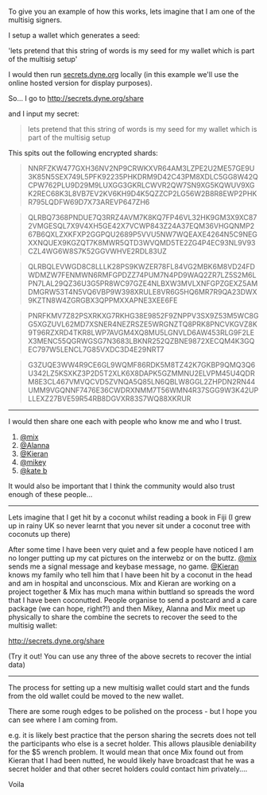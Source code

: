 To give you an example of how this works, lets imagine that I am one of the multisig signers. 

I setup a wallet which generates a seed:

'lets pretend that this string of words is my seed for my wallet which is part of the multisig setup'

I would then run [secrets.dyne.org](https://github.com/PIENews/secrets) locally (in this example we'll use the online hosted version for display purposes).

So... I go to http://secrets.dyne.org/share

and I input my secret:

> lets pretend that this string of words is my seed for my wallet which is part of the multisig setup

This spits out the following encrypted shards:

> NNRFZKW477GXH36NV2NP9CRWKXVR64AM3LZPE2U2ME57GE9U3K85N5SEX749L5PFK92235PHKDRM9D42C43PM8XDLC5GG8W42QCPW762PLU9D29M9LUXGG3GKRLCWVR2QW7SN9XG5KQWUV9XGK2REC68K3L8VB7EV2KV6KH9D4K5QZZCP2LG56W2B8R8EWP2PHKR795LQDFW69D7X73AREVP647ZH6

> QLRBQ7368PNDUE7Q3RRZ4AVM7K8KQ7FP46VL32HK9GM3X9XC872VMGESQL7X9V4XH5GE42X7VCWP843Z24A37EQM36VHGQNMP267B6QXLZXKFXP2GGPQU2689P5VVU5NW7WQEAXE4264N5C9NEGXXNQUEX9KGZQT7K8MWR5QTD3WVQMD5TE2ZG4P4EC93NL9V93CZL4WG6W8S7K52GGVWHVE2RDL83UZ

> QLRBQLEVWGD8C8LLLK28PS9KWZER78FL84VG2MBK6M8VD24FDWDMZW7FENMWN6RMFGPDZZ74PUM7N4PD9WAQ2ZR7LZ5S2M6LPN7LAL29QZ36U3G5PR8WC97GZE4NLBXW3MVLXNFGPZGEXZ5AMDMGRW53T4N5VQ6VBP9W398XRULE8VR6G5HQ6MR7R9QA23DWX9KZTN8W4ZGRGBX3QPPMXXAPNE3XEE6FE

> PNRFKMV7Z82PSXRKXG7RKHG38E9852F9ZNPPV3SX9Z53M5WC8GG5XGZUVL62MD7XSNER4NEZRSZE5WRGNZTQ8PRK8PNCVKGVZ8K9T96RZXRD4TKR8LWP7AVGM4XQ8MU5LGNVLD6AW453RLG9F2LEX3MENC55QGRWGSG7N3683LBKNR252QZBNE9872XECQM4K3GQEC797W5LENCL7G85VXDC3D4E29NRT7

> G3ZUQE3WW4R9CE6GL9WQMF86RDK5M8TZ42K7GKBP9QMQ3Q6U342LZ5KSXKZ3P2D5T2XLK6X8DAPK5GZMMNU2ELVPM45U4QDRM8E3CL467VMVQCVD5ZVNQA5Q85LN6QBLW8GGL2ZHPDN2RN44UMM9VGQNNF7476E36CWDRXNMM7T56WMN4R37SGG9W3K42UPLLEXZ27BVE59R54RB8DGVXR83S7WQ88XKRUR

---

I would then share one each with people who know me and who I trust.

1. [@mix](@ye+QM09iPcDJD6YvQYjoQc7sLF/IFhmNbEqgdzQo3lQ=.ed25519)
2. [@Alanna](@6OxffMLNyxkboLjCqv29WnMPhH8O3qFrcXCR6KrKcPI=.ed25519)
3. [@Kieran](@MpDd66GPXgN1+eMNrZInHkWq1THMurWwLdMx8BZ1ncw=.ed25519)
4. [@mikey](@6ilZq3kN0F+dXFHAPjAwMm87JEb/VdB+LC9eIMW3sa0=.ed25519)
5. [@kate b](@LPPV2X+3A06pXkk5pn8XXfaJYMlDQiyLXlySaa9AdmQ=.ed25519) 

It would also be important that I think the community would also trust enough of these people...

---

Lets imagine that I get hit by a coconut whilst reading a book in Fiji (I grew up in rainy UK so never learnt that you never sit under a coconut tree with coconuts up there)

After some time I have been very quiet and a few people have noticed I am no longer putting up my cat pictures on the interwebz or on the buttz. [@mix](@ye+QM09iPcDJD6YvQYjoQc7sLF/IFhmNbEqgdzQo3lQ=.ed25519) sends me a signal message and keybase message, no game.   [@Kieran](@MpDd66GPXgN1+eMNrZInHkWq1THMurWwLdMx8BZ1ncw=.ed25519) knows my family who tell him that I have been hit by a coconut in the head and am in hospital and unconscious. Mix and Kieran are working on a project together & Mix has much mana within buttland so spreads the word that I have been coconutted. People organise to send a postcard and a care package (we can hope, right?!) and then Mikey, Alanna and Mix meet up physically to share the combine the secrets to recover the seed to the multisig wallet:

http://secrets.dyne.org/share

(Try it out! You can use any three of the above secrets to recover the intial data)

---

The process for setting up a new multisig wallet could start and the funds from the old wallet could be moved to the new wallet.

There are some rough edges to be polished on the process - but I hope you can see where I am coming from.

e.g. it is likely best practice that the person sharing the secrets does not tell the participants who else is a secret holder. This allows plausible deniability for the $5 wrench problem. It would mean that once Mix found out from Kieran that I had been nutted, he would likely have broadcast that he was a secret holder and that other secret holders could contact him privately....

Voila
